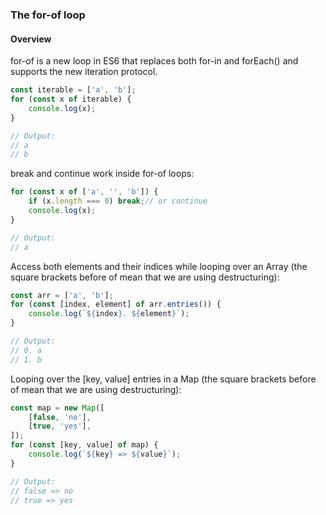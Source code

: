 ### The for-of loop
#### Overview
for-of is a new loop in ES6 that replaces both for-in and forEach() and supports the new iteration protocol.
```js
const iterable = ['a', 'b'];
for (const x of iterable) {
    console.log(x);
}

// Output:
// a
// b
```

break and continue work inside for-of loops:
```js
for (const x of ['a', '', 'b']) {
    if (x.length === 0) break;// or continue
    console.log(x);
}

// Output:
// a
```

Access both elements and their indices while looping over an Array (the square brackets before of mean that we are using destructuring):
```js
const arr = ['a', 'b'];
for (const [index, element] of arr.entries()) {
    console.log(`${index}. ${element}`);
}

// Output:
// 0. a
// 1. b
```

Looping over the [key, value] entries in a Map (the square brackets before of mean that we are using destructuring):
```js
const map = new Map([
    [false, 'no'],
    [true, 'yes'],
]);
for (const [key, value] of map) {
    console.log(`${key} => ${value}`);
}

// Output:
// false => no
// true => yes
```
